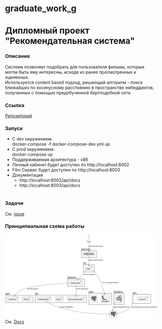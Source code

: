 # graduate_work_g
# Дипломный проект "Рекомендательная система"
### Описание
Система позволяет подобрать для пользователя фильмы, которые могли быть ему интересны, исходя из ранее просмотренных и оцененных.
<br/>
Используется content based подход, решающий алгоритм - поиск ближайших по косинусному расстоянию в пространстве эмбеддингов, полученных с помощью предобученной бертподобной сети 
### Ссылка
[Репозиторий](https://github.com/Chelovek760/graduate_work_g)
### Запуск
- C dev окружением:  
docker-compose -f docker-compose-dev.yml up
- С prod окружением:  
docker-compose up
- Поддерживаемая архитектура - х86
- Личный кабинет будет доступен по http://localhost:8002
- Film Сервис будет доступен по http://localhost:8003
- Документация
  - http://localhost:8002/api/docs
  - http://localhost:8003/api/docs
    <br/>
    <br/>
### Задачи
См. [issue](https://github.com/Chelovek760/graduate_work_g/issues?q=is%3Aissue+is%3Aclosed)

### Принципиальная схема работы
![alt text](https://github.com/vlad397/graduate_work/blob/main/docs/architecture.png)
<br/>
См. [Docs](https://github.com/vlad397/graduate_work/blob/main/docs/architecture.puml)
